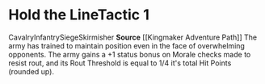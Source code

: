 ﻿---
id: '11'
level: '1'
name: Hold the Line
rarity: Common
source: '[[DATABASE/source/Kingmaker Adventure Path|Kingmaker Adventure Path]]'
trait:
- '[[DATABASE/trait/Cavalry|Cavalry]]'
- '[[DATABASE/trait/Infantry|Infantry]]'
- '[[DATABASE/trait/Siege|Siege]]'
- '[[DATABASE/trait/Skirmisher|Skirmisher]]'
type: Warfare Tactic

---
# Hold the Line<span class="item-type">Tactic 1</span>

<span class="item-trait">Cavalry</span><span class="item-trait">Infantry</span><span class="item-trait">Siege</span><span class="item-trait">Skirmisher</span>
**Source** [[Kingmaker Adventure Path]]
The army has trained to maintain position even in the face of overwhelming opponents. The army gains a +1 status bonus on Morale checks made to resist rout, and its Rout Threshold is equal to 1/4 it's total Hit Points (rounded up).